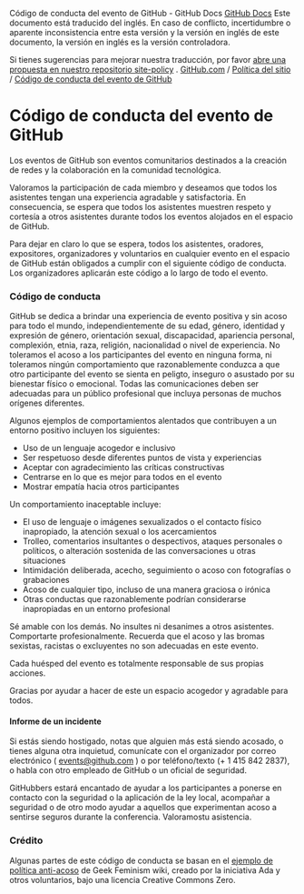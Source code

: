 Código de conducta del evento de GitHub - GitHub Docs
[GitHub Docs](/es)
Este documento está traducido del inglés. En caso de conflicto, incertidumbre o aparente inconsistencia entre esta versión y la versión en inglés de este documento, la versión en inglés es la versión controladora.

Si tienes sugerencias para mejorar nuestra traducción, por favor
[abre una propuesta en nuestro repositorio site-policy](https://github.com/github/site-policy/issues)
.
[GitHub.com](/es/github)
/
[Política del sitio](/es/github/site-policy)
/
[Código de conducta del evento de GitHub](/es/github/site-policy/github-event-code-of-conduct)

# Código de conducta del evento de GitHub

Los eventos de GitHub son eventos comunitarios destinados a la creación de redes y la colaboración en la comunidad tecnológica.

Valoramos la participación de cada miembro y deseamos que todos los asistentes tengan una experiencia agradable y satisfactoria. En consecuencia, se espera que todos los asistentes muestren respeto y cortesía a otros asistentes durante todos los eventos alojados en el espacio de GitHub.

Para dejar en claro lo que se espera, todos los asistentes, oradores, expositores, organizadores y voluntarios en cualquier evento en el espacio de GitHub están obligados a cumplir con el siguiente código de conducta. Los organizadores aplicarán este código a lo largo de todo el evento.

### Código de conducta

GitHub se dedica a brindar una experiencia de evento positiva y sin acoso para todo el mundo, independientemente de su edad, género, identidad y expresión de género, orientación sexual, discapacidad, apariencia personal, complexión, etnia, raza, religión, nacionalidad o nivel de experiencia. No toleramos el acoso a los participantes del evento en ninguna forma, ni toleramos ningún comportamiento que razonablemente conduzca a que otro participante del evento se sienta en peligto, inseguro o asustado por su bienestar físico o emocional. Todas las comunicaciones deben ser adecuadas para un público profesional que incluya personas de muchos orígenes diferentes.

Algunos ejemplos de comportamientos alentados que contribuyen a un entorno positivo incluyen los siguientes:

- Uso de un lenguaje acogedor e inclusivo
- Ser respetuoso desde diferentes puntos de vista y experiencias
- Aceptar con agradecimiento las críticas constructivas
- Centrarse en lo que es mejor para todos en el evento
- Mostrar empatía hacia otros participantes

Un comportamiento inaceptable incluye:

- El uso de lenguaje o imágenes sexualizados o el contacto físico inapropiado, la atención sexual o los acercamientos
- Trolleo, comentarios insultantes o despectivos, ataques personales o políticos, o alteración sostenida de las conversaciones u otras situaciones
- Intimidación deliberada, acecho, seguimiento o acoso con fotografías o  grabaciones
- Acoso de cualquier tipo, incluso de una manera graciosa o irónica
- Otras conductas que razonablemente podrían considerarse inapropiadas en un entorno profesional

Sé amable con los demás. No insultes ni desanimes a otros asistentes. Comportarte profesionalmente. Recuerda que el acoso y las bromas sexistas, racistas o excluyentes no son adecuadas en este evento.

Cada huésped del evento es totalmente responsable de sus propias acciones.

Gracias por ayudar a hacer de este un espacio acogedor y agradable para todos.

#### Informe de un incidente

Si estás siendo hostigado, notas que alguien más está siendo acosado, o tienes alguna otra inquietud, comunícate con el organizador por correo electrónico (
[events@github.com](mailto:events@github.com)
) o por teléfono/texto (+ 1 415 842 2837), o habla con otro empleado de GitHub o un oficial de seguridad.

GitHubbers estará encantado de ayudar a los participantes a ponerse en contacto con la seguridad o la aplicación de la ley local, acompañar a seguridad o de otro modo ayudar a aquellos que experimentan acoso a sentirse seguros durante la conferencia. Valoramostu asistencia.

### Crédito

Algunas partes de este código de conducta se basan en el
[ejemplo de política anti-acoso](https://geekfeminism.wikia.org/wiki/Conference_anti-harassment/Policy)
de Geek Feminism wiki, creado por la iniciativa Ada y otros voluntarios, bajo una licencia Creative Commons Zero.
